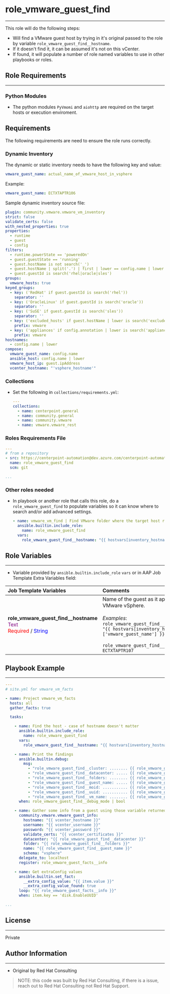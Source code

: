 # role_vmware_guest_find
---

This role will do the following steps:

* Will find a VMware guest host by trying in it's original passed to the role by variable `role_vmware_guest_find__hostname`.
* If it doesn't find it, it can be assumed it's not on this vCenter.
* If found, it will populate a number of role named variables to use in other playbooks or roles.

## Role Requirements
---

### Python Modules

* The python modules `PyVmomi` and `aiohttp` are required on the target hosts or execution enviroment.

## Requirements

The following requirements are need to ensure the role runs correctly.

### Dynamic Inventory

The dynamic or static inventory needs to have the following key and value:

```yaml
vmware_guest_name: actual_name_of_vmware_host_in_vsphere
```

Example:

```yaml
vmware_guest_name: ECTXTAPTR106
```

Sample dynamic inventory source file:

```yaml
plugin: community.vmware.vmware_vm_inventory
strict: false
validate_certs: false
with_nested_properties: true
properties:
  - runtime
  - guest
  - config
filters:
  - runtime.powerState == 'poweredOn'
  - guest.guestState == 'running'
  - guest.hostName is not search('_')
  - guest.hostName | split('.') | first | lower == config.name | lower
  - guest.guestId is search('rhel|oracle|sles')
groups:
  vmware_hosts: true
keyed_groups:
  - key: ('RedHat' if guest.guestId is search('rhel'))
    separator: ''
  - key: ('OracleLinux' if guest.guestId is search('oracle'))
    separator: ''
  - key: ('SuSE' if guest.guestId is search('sles'))
    separator: ''
  - key: ('excluded_hosts' if guest.hostName | lower is search('exclude_server_name_prefix|exclude_server_name_prefix|exclude_vm_name|exclude_vm_name'))
    prefix: vmware
  - key: ('appliances' if config.annotation | lower is search('appliance|vmware vrealize'))
    prefix: vmware
hostnames:
  - config.name | lower
compose:
  vmware_guest_name: config.name
  ansible_host: config.name | lower
  vmware_host_ip: guest.ipAddress
  vcenter_hostname: "'vsphere_hostname'"
```

### Collections

* Set the following in `collections/requirements.yml`:

  ```yaml
  ---
  collections:
    - name: centerpoint.general
    - name: community.general
    - name: community.vmware
    - name: vmware.vmware_rest
  ```

### Roles Requirements File

```yaml
---
# from a repository
- src: https://centerpoint-automation@dev.azure.com/centerpoint-automation/CNP.Automation/_git/role_vmware_guest_find
  name: role_vmware_guest_find
  scm: git

...

```

### Other roles needed

* In playbook or another role that calls this role, do a `role_vmware_guest_find` to populate variables so it can know where to search and/or add advanced settings.

  ```yaml
  - name: vmware_vm_find | Find VMware folder where the target host resides on VMware
    ansible.builtin.include_role:
      name: role_vmware_guest_find
    vars:
      role_vmware_guest_find__hostname: "{{ hostvars[inventory_hostname]['vmware_guest_name'] }}"
  ```
## Role Variables
---

* Variable provided by `ansible.builtin.include_role` `vars` or in AAP Job Template Extra Variables field:

| Job Template Variables | Comments |
|:-|:-|
| **role_vmware_guest_find__hostname**<br><span style="color:purple">Text</span><br><span style="color:red">Required</span> / <span style="color:blue">String</span> | Name of the guest as it appears in VMware vSphere.<br><br>_Examples_:<br>`role_vmware_guest_find__hostname: "{{ hostvars[inventory_hostname]['vmware_guest_name'] }}"`<br><br>`role_vmware_guest_find__hostname: ECTXTAPTR107` |

## Playbook Example
---

```yaml
---
# site.yml for vmware_vm_facts

- name: Project vmware_vm_facts
  hosts: all
  gather_facts: true

  tasks:

    - name: Find the host - case of hostname doesn't matter
      ansible.builtin.include_role:
        name: role_vmware_guest_find
      vars:
        role_vmware_guest_find__hostname: "{{ hostvars[inventory_hostname]['vmware_guest_name'] }}"

    - name: Print the findings
      ansible.builtin.debug:
        msg:
          - "role_vmware_guest_find__cluster: ........ {{ role_vmware_guest_find__cluster }}"
          - "role_vmware_guest_find__datacenter: ..... {{ role_vmware_guest_find__datacenter }}"
          - "role_vmware_guest_find__folders: ........ {{ role_vmware_guest_find__folders }}"
          - "role_vmware_guest_find__guest_name: ..... {{ role_vmware_guest_find__guest_name }}"
          - "role_vmware_guest_find__moid: ........... {{ role_vmware_guest_find__moid }}"
          - "role_vmware_guest_find__uuid: ........... {{ role_vmware_guest_find__uuid }}"
          - "role_vmware_guest_find__vm_name: ........ {{ role_vmware_guest_find__vm_name }}"
      when: role_vmware_guest_find__debug_mode | bool

    - name: Gather some info from a guest using those variable returned
      community.vmware.vmware_guest_info:
        hostname: "{{ vcenter_hostname }}"
        username: "{{ vcenter_username }}"
        password: "{{ vcenter_password }}"
        validate_certs: "{{ vcenter_certificates }}"
        datacenter: "{{ role_vmware_guest_find__datacenter }}"
        folder: "{{ role_vmware_guest_find__folders }}"
        name: "{{ role_vmware_guest_find__guest_name }}"
        schema: "vsphere"
      delegate_to: localhost
      register: role_vmware_guest_facts__info

    - name: Get extraConfig values
      ansible.builtin.set_fact:
        __extra_config_value: "{{ item.value }}"
        __extra_config_value_found: true
      loop: "{{ role_vmware_guest_facts__info }}"
      when: item.key == 'disk.EnableUUID'

...

```


## License
---

Private

## Author Information
---

* Original by Red Hat Consulting

> NOTE:  this code was built by Red Hat Consulting, if there is a issue, reach out to Red Hat Consulting not Red Hat Support.
